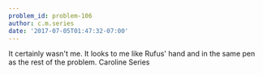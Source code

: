 ```yaml
---
problem_id: problem-106
author: c.m.series
date: '2017-07-05T01:47:32-07:00'
---
```

It certainly wasn't me. It looks to me like Rufus' hand and in the same pen as
the rest of the problem. Caroline Series


